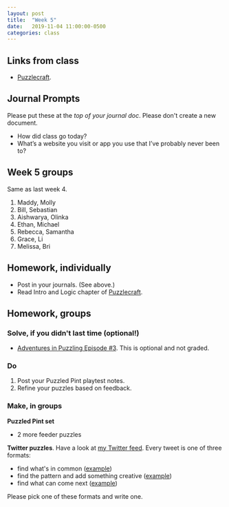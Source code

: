 ```yaml
---
layout: post
title:  "Week 5"
date:   2019-11-04 11:00:00-0500
categories: class
---
```


## Links from class

* [Puzzlecraft](/pdf/puzzlecraft.pdf).

## Journal Prompts

Please put these at the *top of your journal doc*. Please don't create a new document.

- How did class go today?
- What’s a website you visit or app you use that I’ve probably never been to?

## Week 5 groups

Same as last week 4.

1. Maddy, Molly
2. Bill, Sebastian
3. Aishwarya, Olinka
4. Ethan, Michael
5. Rebecca, Samantha
6. Grace, Li
7. Melissa, Bri

## Homework, individually

* Post in your journals. (See above.)
* Read Intro and Logic chapter of [Puzzlecraft](/pdf/puzzlecraft.pdf).

## Homework, groups

### Solve, if you didn't last time (optional!)

* [Adventures in Puzzling Episode #3](/pdf/AiP-ep3.pdf). This is optional and not graded.

### Do

1. Post your Puzzled Pint playtest notes.
2. Refine your puzzles based on feedback.

### Make, in groups

**Puzzled Pint set**

* 2 more feeder puzzles

**Twitter puzzles**. Have a look at [my Twitter feed](https://twitter.com/pzlr). Every tweet is one of three formats:

* find what's in common ([example](https://twitter.com/pzlr/status/1057270960041181189))
* find the pattern and add something creative ([example](https://twitter.com/pzlr/status/1042046735542112261))
* find what can come next ([example](https://twitter.com/pzlr/status/1055811196664901632))

Please pick one of these formats and write one.
